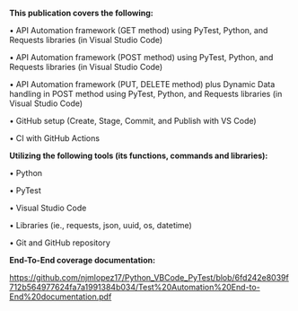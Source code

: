 **This publication covers the following:**

• API Automation framework (GET method)  using PyTest, Python, and Requests libraries (in Visual Studio Code)

• API Automation framework (POST method)  using PyTest, Python, and Requests libraries (in Visual Studio Code)

• API Automation framework (PUT, DELETE method) plus Dynamic Data handling in POST method using PyTest, Python, and Requests libraries (in Visual Studio Code)

• GitHub setup (Create, Stage, Commit, and Publish with VS Code)

• CI with GitHub Actions


**Utilizing the following tools (its functions, commands and libraries):**

• Python 

• PyTest

• Visual Studio Code

• Libraries (ie., requests, json, uuid, os, datetime)

• Git and GitHub repository


**End-To-End coverage documentation:**

https://github.com/njmlopez17/Python_VBCode_PyTest/blob/6fd242e8039f712b564977624fa7a1991384b034/Test%20Automation%20End-to-End%20documentation.pdf

